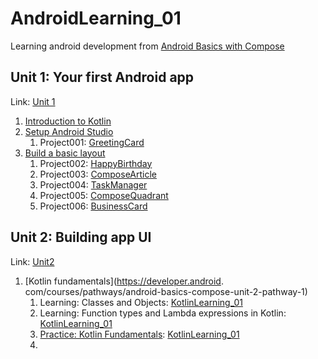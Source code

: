 # AndroidLearning_01

Learning android development from [Android Basics with Compose](https://developer.android.com/courses/android-basics-compose/course)

## Unit 1: Your first Android app

Link: [Unit 1](https://developer.android.com/courses/android-basics-compose/unit-1)

1. [Introduction to Kotlin](https://developer.android.com/courses/pathways/android-basics-compose-unit-1-pathway-1)
2. [Setup Android Studio](https://developer.android.com/courses/pathways/android-basics-compose-unit-1-pathway-2)
   1. Project001: [GreetingCard](./GreetingCard)
3. [Build a basic layout](https://developer.android.com/courses/pathways/android-basics-compose-unit-1-pathway-3)
   1. Project002: [HappyBirthday](./HappyBirthday)
   2. Project003: [ComposeArticle](./ComposeArticle)
   3. Project004: [TaskManager](./TaskManager)
   4. Project005: [ComposeQuadrant](./ComposeQuadrant)
   5. Project006: [BusinessCard](./BusinessCard)

## Unit 2: Building app UI

Link: [Unit2](https://developer.android.com/courses/android-basics-compose/unit-2)

1. [Kotlin fundamentals](https://developer.android.
   com/courses/pathways/android-basics-compose-unit-2-pathway-1)
   1. Learning: Classes and Objects: [KotlinLearning_01](./KotlinLearning_01)
   2. Learning: Function types and Lambda expressions in Kotlin: [KotlinLearning_01](./KotlinLearning_01)
   3. [Practice: Kotlin Fundamentals](https://developer.android.com/codelabs/basic-android-kotlin-compose-kotlin-fundamentals-practice-problems?continue=https%3A%2F%2Fdeveloper.android.com%2Fcourses%2Fpathways%2Fandroid-basics-compose-unit-2-pathway-1%23codelab-https%3A%2F%2Fdeveloper.android.com%2Fcodelabs%2Fbasic-android-kotlin-compose-kotlin-fundamentals-practice-problems): [KotlinLearning_01](./KotlinLearning_01)
   4. 